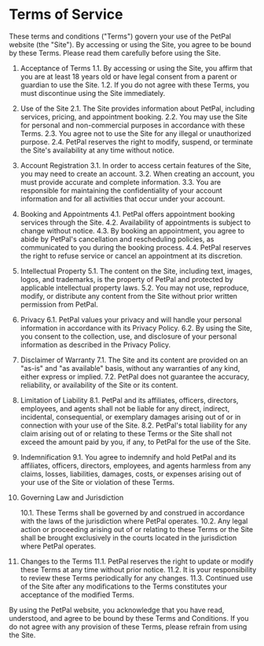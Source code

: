 # Terms of Service

These terms and conditions ("Terms") govern your use of the PetPal website (the "Site"). By accessing or using the Site, you agree to be bound by these Terms. Please read them carefully before using the Site.

1. Acceptance of Terms
   1.1. By accessing or using the Site, you affirm that you are at least 18 years old or have legal consent from a parent or guardian to use the Site.
   1.2. If you do not agree with these Terms, you must discontinue using the Site immediately.

2. Use of the Site
   2.1. The Site provides information about PetPal, including services, pricing, and appointment booking.
   2.2. You may use the Site for personal and non-commercial purposes in accordance with these Terms.
   2.3. You agree not to use the Site for any illegal or unauthorized purpose.
   2.4. PetPal reserves the right to modify, suspend, or terminate the Site's availability at any time without notice.

3. Account Registration
   3.1. In order to access certain features of the Site, you may need to create an account.
   3.2. When creating an account, you must provide accurate and complete information.
   3.3. You are responsible for maintaining the confidentiality of your account information and for all activities that occur under your account.

4. Booking and Appointments
   4.1. PetPal offers appointment booking services through the Site.
   4.2. Availability of appointments is subject to change without notice.
   4.3. By booking an appointment, you agree to abide by PetPal's cancellation and rescheduling policies, as communicated to you during the booking process.
   4.4. PetPal reserves the right to refuse service or cancel an appointment at its discretion.

5. Intellectual Property
   5.1. The content on the Site, including text, images, logos, and trademarks, is the property of PetPal and protected by applicable intellectual property laws.
   5.2. You may not use, reproduce, modify, or distribute any content from the Site without prior written permission from PetPal.

6. Privacy
   6.1. PetPal values your privacy and will handle your personal information in accordance with its Privacy Policy.
   6.2. By using the Site, you consent to the collection, use, and disclosure of your personal information as described in the Privacy Policy.

7. Disclaimer of Warranty
   7.1. The Site and its content are provided on an "as-is" and "as available" basis, without any warranties of any kind, either express or implied.
   7.2. PetPal does not guarantee the accuracy, reliability, or availability of the Site or its content.

8. Limitation of Liability
   8.1. PetPal and its affiliates, officers, directors, employees, and agents shall not be liable for any direct, indirect, incidental, consequential, or exemplary damages arising out of or in connection with your use of the Site.
   8.2. PetPal's total liability for any claim arising out of or relating to these Terms or the Site shall not exceed the amount paid by you, if any, to PetPal for the use of the Site.

9. Indemnification
   9.1. You agree to indemnify and hold PetPal and its affiliates, officers, directors, employees, and agents harmless from any claims, losses, liabilities, damages, costs, or expenses arising out of your use of the Site or violation of these Terms.

10. Governing Law and Jurisdiction

    10.1. These Terms shall be governed by and construed in accordance with the laws of the jurisdiction where PetPal operates.
    10.2. Any legal action or proceeding arising out of or relating to these Terms or the Site shall be brought exclusively in the courts located in the jurisdiction where PetPal operates.

11. Changes to the Terms
    11.1. PetPal reserves the right to update or modify these Terms at any time without prior notice.
    11.2. It is your responsibility to review these Terms periodically for any changes.
    11.3. Continued use of the Site after any modifications to the Terms constitutes your acceptance of the modified Terms.

By using the PetPal website, you acknowledge that you have read, understood, and agree to be bound by these Terms and Conditions. If you do not agree with any provision of these Terms, please refrain from using the Site.
